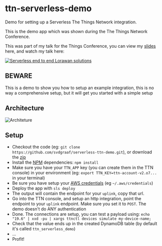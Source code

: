# ttn-serverless-demo
Demo for setting up a Serverless The Things Network integration.

This is the demo app which was shown during the The Things Network Conference.

This was part of my talk for the Things Conference, you can view my [slides](https://speakerdeck.com/svdgraaf/the-things-network-end-to-end-serverless-applications) here, and watch my talk here:

[![Serverless end to end Lorawan solutions](https://github.com/svdgraaf/serverless-ttn-demo/blob/master/talk-intro.png?raw=true)](https://www.youtube.com/watch?v=DCTrIQcLa4Y)

BEWARE
------
This is a demo to show you how to setup an example integration, this is no way a comprehensive setup, but it will get you started with a simple setup

Architecture
------------
![Architeture](https://github.com/svdgraaf/serverless-ttn-demo/blob/master/architecture.png?raw=true)

Setup
-----

- Checkout the code (eg: `git clone https://github.com/svdgraaf/serverless-ttn-demo.git`), or download the [zip](https://github.com/svdgraaf/serverless-ttn-demo/archive/master.zip)
- Install the [NPM](https://www.npmjs.com/) dependencies: `npm install`
- Make sure you have your `TTN_APP` key (you can create them in the TTN console) in your environment (eg: `export TTN_KEY=ttn-account-v2.o7...` in your terminal)
- Be sure you have setup your [AWS credentials](https://serverless.com/framework/docs/providers/aws/guide/credentials/) (eg `~/.aws/credentials`)
- Deploy the app with `sls deploy`
- The output will contain the endpoint for your `uplink`, copy that url.
- Go into the TTN console, and setup an http integration, point the endpoint to your `uplink` endpoint. Make sure you set it to `POST`. The demo doesn't do ANY authentication
- Done. The connections are setup, you can test a payload using: `echo "19.6" | xxd -pu | xargs ttnctl devices simulate my-device-name;`
- Check that the value ends up in the created DynamoDB table (by default it's called `ttn_serverless_demo`)
- ...
- Profit!
